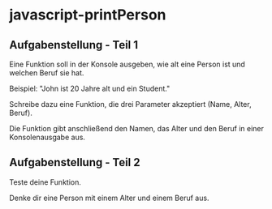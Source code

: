 # javascript-printPerson

## Aufgabenstellung - Teil 1
Eine Funktion soll in der Konsole ausgeben, wie alt eine Person ist und welchen Beruf sie hat.

Beispiel: "John ist 20 Jahre alt und ein Student."

Schreibe dazu eine Funktion, die drei Parameter akzeptiert (Name, Alter, Beruf).

Die Funktion gibt anschließend den Namen, das Alter und den Beruf in einer Konsolenausgabe aus.

## Aufgabenstellung - Teil 2
Teste deine Funktion.

Denke dir eine Person mit einem Alter und einem Beruf aus.
